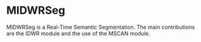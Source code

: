 # MIDWRSeg
MIDWRSeg is a Real-Time Semantic Segmentation.
The main contributions are the IDWR module and the use of the MSCAN module.


